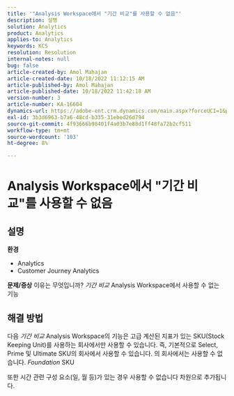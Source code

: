 ```yaml
---
title: '"Analysis Workspace에서 "기간 비교"를 사용할 수 없음"'
description: 설명
solution: Analytics
product: Analytics
applies-to: Analytics
keywords: KCS
resolution: Resolution
internal-notes: null
bug: false
article-created-by: Amol Mahajan
article-created-date: 10/18/2022 11:12:15 AM
article-published-by: Amol Mahajan
article-published-date: 10/18/2022 11:42:18 AM
version-number: 3
article-number: KA-16604
dynamics-url: https://adobe-ent.crm.dynamics.com/main.aspx?forceUCI=1&pagetype=entityrecord&etn=knowledgearticle&id=a99d38b4-d54e-ed11-bba2-0022480866ad
exl-id: 3b3d6963-b7a6-48cd-b335-31ebed26d794
source-git-commit: 4f93666b98401f4a03b7e88d1ff48fa72b2cf511
workflow-type: tm+mt
source-wordcount: '103'
ht-degree: 8%

---
```


# Analysis Workspace에서 &quot;기간 비교&quot;를 사용할 수 없음

## 설명

<b>환경</b>
- Analytics
- Customer Journey Analytics

<b>문제/증상</b>
이유는 무엇입니까? *기간 비교* Analysis Workspace에서 사용할 수 없는 기능


## 해결 방법


다음 *기간 비교* Analysis Workspace의 기능은 고급 계산된 지표가 있는 SKU(Stock Keeping Unit)를 사용하는 회사에서만 사용할 수 있습니다. 즉, 기본적으로 Select, Prime 및 Ultimate SKU의 회사에서 사용할 수 있습니다. 의 회사에서는 사용할 수 없습니다. *Foundation* SKU

또한 시간 관련 구성 요소(일, 월 등)가 있는 경우 사용할 수 없습니다 차원으로 추가됩니다.
